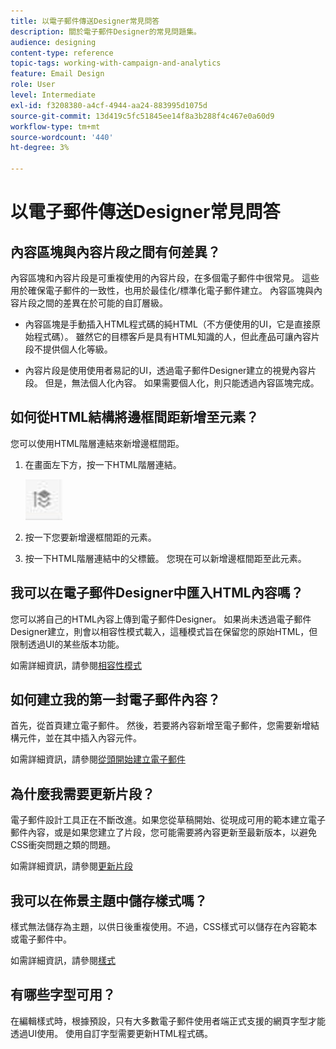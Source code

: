 ```yaml
---
title: 以電子郵件傳送Designer常見問答
description: 關於電子郵件Designer的常見問題集。
audience: designing
content-type: reference
topic-tags: working-with-campaign-and-analytics
feature: Email Design
role: User
level: Intermediate
exl-id: f3208380-a4cf-4944-aa24-883995d1075d
source-git-commit: 13d419c5fc51845ee14f8a3b288f4c467e0a60d9
workflow-type: tm+mt
source-wordcount: '440'
ht-degree: 3%

---
```


# 以電子郵件傳送Designer常見問答

## 內容區塊與內容片段之間有何差異？

內容區塊和內容片段是可重複使用的內容片段，在多個電子郵件中很常見。 這些用於確保電子郵件的一致性，也用於最佳化/標準化電子郵件建立。 內容區塊與內容片段之間的差異在於可能的自訂層級。

* 內容區塊是手動插入HTML程式碼的純HTML（不方便使用的UI，它是直接原始程式碼）。 雖然它的目標客戶是具有HTML知識的人，但此產品可讓內容片段不提供個人化等級。

* 內容片段是使用使用者易記的UI，透過電子郵件Designer建立的視覺內容片段。 但是，無法個人化內容。 如果需要個人化，則只能透過內容區塊完成。

## 如何從HTML結構將邊框間距新增至元素？

您可以使用HTML階層連結來新增邊框間距。

1. 在畫面左下方，按一下HTML階層連結。

   ![](assets/do-not-localize/breadcrumb.png)

1. 按一下您要新增邊框間距的元素。
1. 按一下HTML階層連結中的父標籤。
您現在可以新增邊框間距至此元素。

## 我可以在電子郵件Designer中匯入HTML內容嗎？

您可以將自己的HTML內容上傳到電子郵件Designer。 如果尚未透過電子郵件Designer建立，則會以相容性模式載入，這種模式旨在保留您的原始HTML，但限制透過UI的某些版本功能。

如需詳細資訊，請參閱[相容性模式](../../designing/using/using-existing-content.md#compatibility-mode)

## 如何建立我的第一封電子郵件內容？

首先，從首頁建立電子郵件。
然後，若要將內容新增至電子郵件，您需要新增結構元件，並在其中插入內容元件。

如需詳細資訊，請參閱[從頭開始建立電子郵件](../../designing/using/quick-start.md#from-scratch-email)

## 為什麼我需要更新片段？

電子郵件設計工具正在不斷改進。如果您從草稿開始、從現成可用的範本建立電子郵件內容，或是如果您建立了片段，您可能需要將內容更新至最新版本，以避免CSS衝突問題之類的問題。

如需詳細資訊，請參閱[更新片段](../../designing/using/designing-content-in-adobe-campaign.md#email-designer-updates)

## 我可以在佈景主題中儲存樣式嗎？

樣式無法儲存為主題，以供日後重複使用。不過，CSS樣式可以儲存在內容範本或電子郵件中。

如需詳細資訊，請參閱[樣式](../../designing/using/styles.md)

## 有哪些字型可用？

在編輯樣式時，根據預設，只有大多數電子郵件使用者端正式支援的網頁字型才能透過UI使用。 使用自訂字型需要更新HTML程式碼。
